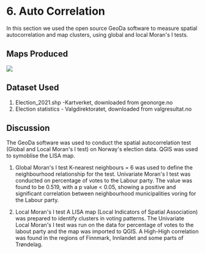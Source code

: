 # 6. Auto Correlation
In this section we used the open source GeoDa software to measure spatial autocorrelation and map clusters, using global and local Moran's I tests.

## Maps Produced

![](https://github.com/rahulse10/Introduction_to_GIS/blob/main/7.%20Auto%20Correlation/LISA%20MAP.jpg)

## Dataset Used 

1. Election_2021.shp -Kartverket, downloaded from geonorge.no
2. Election statistics - Valgdirektoratet, downloaded from valgresultat.no

## Discussion
The GeoDa software was used to conduct the spatial autocorrelation test (Global and Local Moran's I test) on Norway's election data. QGIS was used to symoblise the LISA map.
 
1. Global Moran's I test 
K-nearest neighbours = 6 was used to define the neighbourhood relationship for the test.
Univariate Moran's I test was conducted on percentage of votes to the Labour party. 
The value was found to be 0.519, with a p value < 0.05, showing a positive and significant correlation between neighbourhood municipalities voring for the Labour party. 

2. Local Moran's I test
A LISA map (Local Indicators of Spatial Association) was prepared to identify clusters in voting patterns. 
The Univariate Local Moran's I test was run on the data for percentage of votes to the labout party and the map was imported to QGIS.
A High-High correlation was found in the regions of Finnmark, Innlandet and some parts of Trøndelag.
